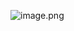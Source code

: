 ![image.png](https://cdn.nlark.com/yuque/0/2023/png/33778458/1689094977778-6d42bb97-e428-44d1-a201-5a16711b6b4a.png#averageHue=%23202938&clientId=u901f06a0-a9e1-4&from=paste&height=103&id=u89c84c74&originHeight=131&originWidth=735&originalType=binary&ratio=1.274999976158142&rotation=0&showTitle=false&size=67924&status=done&style=none&taskId=uf8851eea-7725-4917-9d43-6890e2d57ec&title=&width=576.470599015004)
